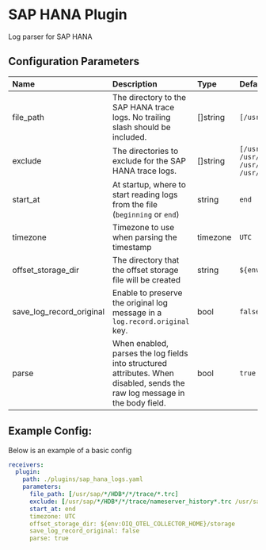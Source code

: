 # SAP HANA Plugin

Log parser for SAP HANA

## Configuration Parameters

| Name | Description | Type | Default | Required | Values |
|:-- |:-- |:-- |:-- |:-- |:-- |
| file_path | The directory to the SAP HANA trace logs. No trailing slash should be included. | []string | `[/usr/sap/*/HDB*/*/trace/*.trc]` | false |  |
| exclude | The directories to exclude for the SAP HANA trace logs. | []string | `[/usr/sap/*/HDB*/*/trace/nameserver_history*.trc /usr/sap/*/HDB*/*/trace/nameserver*loads*.trc /usr/sap/*/HDB*/*/trace/nameserver*unlaods*.trc /usr/sap/*/HDB*/*/trace/nameserver*executed_statements*.trc]` | false |  |
| start_at | At startup, where to start reading logs from the file (`beginning` or `end`) | string | `end` | false | `beginning`, `end` |
| timezone | Timezone to use when parsing the timestamp | timezone | `UTC` | false |  |
| offset_storage_dir | The directory that the offset storage file will be created | string | `${env:OIQ_OTEL_COLLECTOR_HOME}/storage` | false |  |
| save_log_record_original | Enable to preserve the original log message in a `log.record.original` key. | bool | `false` | false |  |
| parse | When enabled, parses the log fields into structured attributes. When disabled, sends the raw log message in the body field. | bool | `true` | false |  |

## Example Config:

Below is an example of a basic config

```yaml
receivers:
  plugin:
    path: ./plugins/sap_hana_logs.yaml
    parameters:
      file_path: [/usr/sap/*/HDB*/*/trace/*.trc]
      exclude: [/usr/sap/*/HDB*/*/trace/nameserver_history*.trc /usr/sap/*/HDB*/*/trace/nameserver*loads*.trc /usr/sap/*/HDB*/*/trace/nameserver*unlaods*.trc /usr/sap/*/HDB*/*/trace/nameserver*executed_statements*.trc]
      start_at: end
      timezone: UTC
      offset_storage_dir: ${env:OIQ_OTEL_COLLECTOR_HOME}/storage
      save_log_record_original: false
      parse: true
```
